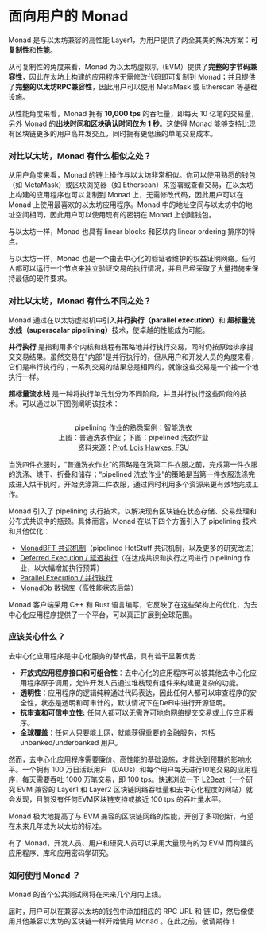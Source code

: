 # 面向用户的 Monad

Monad 是与以太坊兼容的高性能 Layer1，为用户提供了两全其美的解决方案：**可复制性**和**性能**。

从可复制性的角度来看，Monad 为以太坊虚拟机（EVM）提供了**完整的字节码兼容性**，因此在太坊上构建的应用程序无需修改代码即可复制到 Monad；并且提供了**完整的以太坊RPC兼容性**，因此用户可以使用 MetaMask 或 Etherscan 等基础设施。

从性能角度来看，Monad 拥有 **10,000 tps** 的吞吐量，即每天 10 亿笔的交易量，另外 Monad 的**出块时间和区块确认时间仅为 1 秒**。这使得 Monad 能够支持比现有区块链更多的用户高并发交互，同时拥有更低廉的单笔交易成本。

### 对比以太坊，Monad 有什么相似之处？

从用户角度来看，Monad 的链上操作与以太坊非常相似。你可以使用熟悉的钱包（如 MetaMask）或区块浏览器（如 Etherscan）来签署或查看交易，在以太坊上构建的应用程序也可以复制到 Monad 上，无需修改代码，因此用户可以在 Monad 上使用最喜欢的以太坊应用程序。Monad 中的地址空间与以太坊中的地址空间相同，因此用户可以使用现有的密钥在 Monad 上创建钱包。

与以太坊一样，Monad 也具有 linear blocks 和区块内 linear ordering 排序的特点。

与以太坊一样，Monad 也是一个由去中心化的验证者维护的权益证明网络。任何人都可以运行一个节点来独立验证交易的执行情况，并且已经采取了大量措施来保持最低的硬件要求。

### 对比以太坊，Monad 有什么不同之处？

Monad 通过在以太坊虚拟机中引入**并行执行（parallel execution）**&#x548C; **超标量流水线（superscalar pipelining）**&#x6280;术，使卓越的性能成为可能。

**并行执行** 是指利用多个内核和线程有策略地并行执行交易，同时仍按原始排序提交交易结果。虽然交易在"内部"是并行执行的，但从用户和开发人员的角度来看，它们是串行执行的；一系列交易的结果总是相同的，就像这些交易是一个接一个地执行一样。

**超标量流水线** 是一种将执行单元划分为不同阶段，并且并行执行这些阶段的技术。可以通过以下图例阐明该技术：

<div align="center" data-full-width="false"><figure><img src="https://3402452340-files.gitbook.io/~/files/v0/b/gitbook-x-prod.appspot.com/o/spaces%2FPaHQrSOuX4vToXCmyjn9%2Fuploads%2FND43WdYAmOnDM7iYZGeh%2F001_.png?alt=media&#x26;token=20de6591-a98b-41c6-b425-9464fbdb435b" alt=""><figcaption><p>pipelining 作业的熟悉案例：智能洗衣<br>上图：普通洗衣作业；下图：pipelined 洗衣作业<br>资料来源：<a href="https://www.cs.fsu.edu/~hawkes/cda3101lects/chap6/index.html?$$$F6.1.html$$$">Prof. Lois Hawkes, FSU</a></p></figcaption></figure></div>

当洗四件衣服时，“普通洗衣作业”的策略是在洗第二件衣服之前，完成第一件衣服的洗涤、烘干、折叠和储存；“pipelined 洗衣作业”的策略是当第一件衣服洗涤完成进入烘干机时，开始洗涤第二件衣服，通过同时利用多个资源来更有效地完成工作。

Monad 引入了 pipelining 执行技术，以解决现有区块链在状态存储、交易处理和分布式共识中的瓶颈。具体而言，Monad 在以下四个方面引入了 pipelining 技术和其他优化：

* [MonadBFT 共识机制](../monad-architecture/consensus/monadbft)（pipelined HotStuff 共识机制，以及更多的研究改进）
* [Deferred Execution / 延迟执行](../monad-architecture/consensus/deferred-execution)（在达成共识和执行之间进行 pipelining 作业，以大幅增加执行预算）
* [Parallel Execution / 并行执行](../monad-architecture/execution/parallel-execution)
* [MonadDb 数据库](../monad-architecture/execution/monaddb)（高性能状态后端）

Monad 客户端采用 C++ 和 Rust 语言编写，它反映了在这些架构上的优化，为去中心化应用程序提供了一个平台，可以真正扩展到全球范围。

### 应该关心什么？

去中心化应用程序是中心化服务的替代品，具有若干显著优势：

* **开放式应用程序接口和可组合性**：去中心化的应用程序可以被其他去中心化应用程序原子调用，允许开发人员通过堆栈现有组件来构建更复杂的功能。
* **透明性**：应用程序的逻辑纯粹通过代码表达，因此任何人都可以审查程序的安全性，状态是透明和可审计的，默认情况下在DeFi中进行开源证明。
* **抗审查和可信中立性:** 任何人都可以无需许可地向网络提交交易或上传应用程序。
* **全球覆盖**：任何人只要能上网，就能获得重要的金融服务，包括 unbanked/underbanked 用户。

然而，去中心化应用程序需要廉价、高性能的基础设施，才能达到预期的影响水平。一个拥有 100 万日活跃用户（DAUs）和每个用户每天进行10笔交易的应用程序，每天需要吞吐 1000 万笔交易，即 100 tps。快速浏览一下 [L2Beat](https://l2beat.com/scaling/activity)（一个研究 EVM 兼容的 Layer1 和 Layer2 区块链网络吞吐量和去中心化程度的网站）就会发现，目前没有任何EVM区块链支持或接近 100 tps 的吞吐量水平。

Monad 极大地提高了与 EVM 兼容的区块链网络的性能，开创了多项创新，有望在未来几年成为以太坊的标准。

有了 Monad，开发人员、用户和研究人员可以采用大量现有的为 EVM 而构建的应用程序、库和应用密码学研究。

### 如何使用 Monad ？

Monad 的首个公共测试网将在未来几个月内上线。

届时，用户可以在兼容以太坊的钱包中添加相应的 RPC URL 和 链 ID，然后像使用其他兼容以太坊的区块链一样开始使用 Monad 。在此之前，敬请期待！
